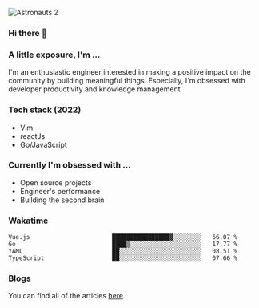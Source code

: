 ![Astronauts 2](https://user-images.githubusercontent.com/92326584/202029508-1366f7a9-5194-4122-a4f0-02c45f9206b7.jpeg)

### Hi there 👋
### A little exposure, I'm ...
I'm an enthusiastic engineer interested in making a positive impact on the community by building meaningful things. 
Especially, I'm obsessed with developer productivity and knowledge management

### Tech stack (2022)
- Vim
- reactJs
- Go/JavaScript

### Currently I'm obsessed with ... 
- Open source projects
- Engineer's performance
- Building the second brain 

<!-- ### Github Stats -->
<!-- [![Anurag's GitHub stats](https://github-readme-stats.vercel.app/api?username=bitethecode&count_private=true&showing_icons=true)](https://github.com/anuraghazra/github-readme-stats) -->

### Wakatime
<!--START_SECTION:waka-->

```text
Vue.js                       ████████████████▓░░░░░░░░   66.07 %
Go                           ████▒░░░░░░░░░░░░░░░░░░░░   17.77 %
YAML                         ██░░░░░░░░░░░░░░░░░░░░░░░   08.51 %
TypeScript                   ██░░░░░░░░░░░░░░░░░░░░░░░   07.66 %
```

<!--END_SECTION:waka-->

### Blogs
You can find all of the articles [here](https://bitethecode.netlify.app)
